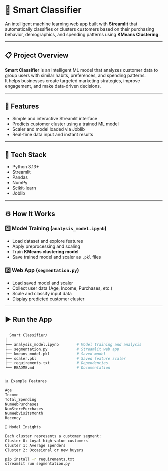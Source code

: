 # 🤖 Smart Classifier

An intelligent machine learning web app built with **Streamlit** that automatically classifies or clusters customers based on their purchasing behavior, demographics, and spending patterns using **KMeans Clustering**.

---

## 📋 Project Overview

**Smart Classifier** is an intelligent ML model that analyzes customer data to group users with similar habits, preferences, and spending patterns.  
It helps businesses create targeted marketing strategies, improve engagement, and make data-driven decisions.

---

## 🚀 Features
- Simple and interactive Streamlit interface  
- Predicts customer cluster using a trained ML model  
- Scaler and model loaded via Joblib  
- Real-time data input and instant results  

---

## 🧱 Tech Stack
- Python 3.13+
- Streamlit
- Pandas
- NumPy
- Scikit-learn
- Joblib

---

## ⚙️ How It Works

### 1️⃣ Model Training (`analysis_model.ipynb`)
- Load dataset and explore features  
- Apply preprocessing and scaling  
- Train **KMeans clustering model**  
- Save trained model and scaler as `.pkl` files  

### 2️⃣ Web App (`segmentation.py`)
- Load saved model and scaler  
- Collect user data (Age, Income, Purchases, etc.)  
- Scale and classify input data  
- Display predicted customer cluster  

---

## ▶️ Run the App
```bash

  Smart Classifier/
│
├── analysis_model.ipynb        # Model training and analysis
├── segmentation.py             # Streamlit web app
├── kmeans_model.pkl            # Saved model
├── scaler.pkl                  # Saved feature scaler
├── requirements.txt            # Dependencies
└── README.md                   # Documentation


📊 Example Features

Age
Income
Total_Spending
NumWebPurchases
NumStorePurchases
NumWebVisitsMonth
Recency

🧩 Model Insights

Each cluster represents a customer segment:
Cluster 0: Loyal high-value customers
Cluster 1: Average spenders
Cluster 2: Occasional or new buyers

pip install -r requirements.txt
streamlit run segmentation.py
